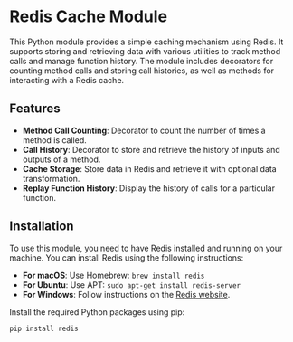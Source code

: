 # Redis Cache Module

This Python module provides a simple caching mechanism using Redis. It supports storing and retrieving data with various
utilities to track method calls and manage function history. The module includes decorators for counting method calls
and storing call histories, as well as methods for interacting with a Redis cache.

## Features

- **Method Call Counting**: Decorator to count the number of times a method is called.
- **Call History**: Decorator to store and retrieve the history of inputs and outputs of a method.
- **Cache Storage**: Store data in Redis and retrieve it with optional data transformation.
- **Replay Function History**: Display the history of calls for a particular function.

## Installation

To use this module, you need to have Redis installed and running on your machine. You can install Redis using the
following instructions:

- **For macOS**: Use Homebrew: `brew install redis`
- **For Ubuntu**: Use APT: `sudo apt-get install redis-server`
- **For Windows**: Follow instructions on the [Redis website](https://redis.io/download).

Install the required Python packages using pip:

```bash
pip install redis

